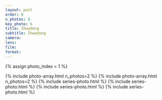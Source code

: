 ```yaml
---
layout: post
order: 0
n_photos: 8
key_photo: 6
title: Ihwadong
subtitle: Ihwadong
camera: 
lens: 
film: 
format: 
---
```


{% assign photo_index = 1 %}

{% include photo-array.html n_photos=2 %}
{% include photo-array.html n_photos=2 %}
{% include series-photo.html %}
{% include series-photo.html %}
{% include series-photo.html %}
{% include series-photo.html %}
